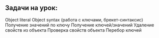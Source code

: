 ## Задачи на урок:

Object literal
Object syntax (работа с ключами, брекет-синтаксис)
Получение значений по ключу
Получение ключей/значений
Удаление свойств из объекта
Проверка свойств объекта
Перебор ключей









